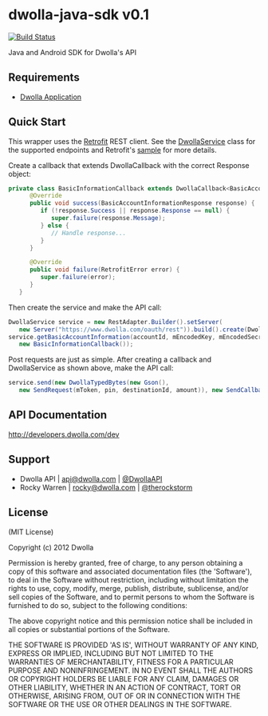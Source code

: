 # dwolla-java-sdk v0.1

[![Build Status](https://travis-ci.org/therockstorm/dwolla-java-sdk.png?branch=master)](https://travis-ci.org/therockstorm/dwolla-java-sdk)

Java and Android SDK for Dwolla's API

## Requirements
- [Dwolla Application](https://www.dwolla.com/applications)

## Quick Start

This wrapper uses the [Retrofit](https://github.com/square/retrofit) REST client. See the [DwollaService](https://github.com/therockstorm/dwolla-java-sdk/blob/master/src/main/java/com/dwolla/java/sdk/DwollaService.java) class for the supported endpoints and Retrofit's [sample](https://github.com/square/retrofit/blob/master/samples/twitter-client/src/main/java/com/squareup/retrofit/sample/twitter/Client.java) for more details.

Create a callback that extends DwollaCallback with the correct Response object:
```java
private class BasicInformationCallback extends DwollaCallback<BasicAccountInformationResponse> {
      @Override
      public void success(BasicAccountInformationResponse response) {
         if (!response.Success || response.Response == null) {
            super.failure(response.Message);
         } else {
            // Handle response...
         }
      }

      @Override
      public void failure(RetrofitError error) {
         super.failure(error);
      }
   }
```
Then create the service and make the API call:
```java
DwollaService service = new RestAdapter.Builder().setServer(
   new Server("https://www.dwolla.com/oauth/rest")).build().create(DwollaService.class);
service.getBasicAccountInformation(accountId, mEncodedKey, mEncodedSecret, 
   new BasicInformationCallback());
```
Post requests are just as simple. After creating a callback and DwollaService as shown above, make the API call:
```java
service.send(new DwollaTypedBytes(new Gson(), 
   new SendRequest(mToken, pin, destinationId, amount)), new SendCallback());
```

## API Documentation

http://developers.dwolla.com/dev

## Support

- Dwolla API | api@dwolla.com | [@DwollaAPI](https://twitter.com/DwollaAPI)
- Rocky Warren | rocky@dwolla.com | [@therockstorm](https://twitter.com/therockstorm)

## License 

(MIT License)

Copyright (c) 2012 Dwolla

Permission is hereby granted, free of charge, to any person obtaining a copy of this software and associated documentation files (the 'Software'), to deal in the Software without restriction, including without limitation the rights to use, copy, modify, merge, publish, distribute, sublicense, and/or sell copies of the Software, and to permit persons to whom the Software is furnished to do so, subject to the following conditions:

The above copyright notice and this permission notice shall be included in all copies or substantial portions of the Software.

THE SOFTWARE IS PROVIDED 'AS IS', WITHOUT WARRANTY OF ANY KIND, EXPRESS OR IMPLIED, INCLUDING BUT NOT LIMITED TO THE WARRANTIES OF MERCHANTABILITY, FITNESS FOR A PARTICULAR PURPOSE AND NONINFRINGEMENT. IN NO EVENT SHALL THE AUTHORS OR COPYRIGHT HOLDERS BE LIABLE FOR ANY CLAIM, DAMAGES OR OTHER LIABILITY, WHETHER IN AN ACTION OF CONTRACT, TORT OR OTHERWISE, ARISING FROM, OUT OF OR IN CONNECTION WITH THE SOFTWARE OR THE USE OR OTHER DEALINGS IN THE SOFTWARE.
